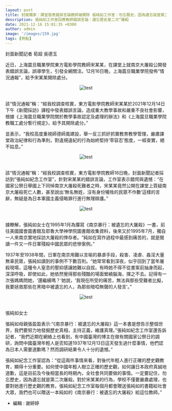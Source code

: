 ```yaml
---
layout: post
title: 封面獨家｜課堂發表錯誤言論教師被開除 張純如工作室：勿忘曆史，因為遺忘就是第二次“屠殺” 
description: 張純如工作室回應教師錯誤言論：遺忘歷史是二次“屠殺
date: 2021-12-16 15:01:35 +0300
author: admin
image: '/images/159.jpg'
tags: [熱點]
---
```

封面新聞記者 荀超 吳德玉

近日，上海震旦職業學院東方電影學院教師宋某某，在課堂上就南京大屠殺公開發表錯誤言論，誤導學生，引發全網關注。12月16日晚，上海震旦職業學院發佈“情況通報”，給予宋某某開除處分。

<center><img src="https://thatirischang.github.io/images/155.jpg" title="test"></center>
<br>

該“情況通報”稱：“經我校調查核實，東方電影學院教師宋某某於2021年12月14日下午《新聞採訪》課程中發表錯誤言論，造成重大教學事故和嚴重不良社會影響，根據《上海震旦職業學院關於教學事故認定及處理的辦法》和《上海震旦職業學院教職工處分暫行規定》，給予其開除處分。”

並表示，“我校高度重視師德師風建設，舉一反三抓好抓實教育教學管理，嚴肅課堂政治紀律和行為準則，對違規違紀的行為始終堅持‘零容忍’態度，一經查實，絕不姑息。”

<center><img src="https://thatirischang.github.io/images/156.jpg" title="test"></center>
<br>

該“情況通報”稱：“經我校調查核實，東方電影學院教師16日晚，封面新聞記者採訪到“張純如紀念工作室”，針對宋某某的錯誤言論，工作室表示錯愕與遺憾：“在國家公祭日舉國上下同悼南京大屠殺死難者之時，宋某某竟然公開在課堂上質疑南京大屠殺死亡人數，甚至說出‘無名無姓，沒有身份犧牲的民眾不作數’這樣的言辭，無疑是為日本軍國主義侵略罪行進行無理辯護。”

<center><img src="https://thatirischang.github.io/images/157.jpg" title="test"></center>
<br>

據瞭解，張純如女士在1995年1月為攥寫《南京暴行：被遺忘的大屠殺》一書，前往美國國會圖書館及耶魯大學神學院圖書館收集資料，後來又於1995年7月，獨自一人來南京實地採訪大屠殺的倖存者。“純如在寫作過程中最感到痛苦的，就是閱讀一件又一件日軍殘殺中國民眾的悲慘案例。”

1937年至1938年間，日軍在南京用難以言喻的暴虐手段，殺害、凌虐、姦淫大量無辜民眾，張純如讀到的事例不下數百則。“她常常看到深夜，似乎回到了當年屠殺現場，這種令人窒息的壓抑感讓她難以自拔。有時她不得不從書案前抽身而起，深深呼吸，即使如此，她依然覺得那些殘酷的場面縈繞腦海，揮之不去。記得有一次張媽媽問她，‘還繼續嗎？’她說，‘我現在所受的痛苦，無法與那些受難者比擬，我要拯救那些在黑暗中被遺忘的人，為那些暗啞無聲的人發言’。”

<center><img src="https://thatirischang.github.io/images/158.jpg" title="test"></center>
<br>

張純如女士

張純如母親張盈盈表示:“《南京暴行：被遺忘的大屠殺》這一本書是想告示整個世界，我們要努力地發掘歷史真相，主持正義，維護真理。”張純如紀念工作室還告訴記者，“我們近期在網絡上也看到，有中國臺灣的博主在做有關國家公祭日的調研，詢問中國臺灣年輕人是否知道1937年12月13日這天發生過什麼事情，他們認為日本人需要道歉嗎？然而調研結果令人十分的遺憾。”

張純如紀念工作室認為：“從這兩件事情來看，對後代年輕人進行正確的歷史觀教育，顯得十分重要。如何使中國年輕人樹立正確的歷史觀，如何讓日本政府真誠地道歉，這是目前及今後相當長的時期內，全社會共同要做的事情。一定要記住，勿忘歷史，因為遺忘就是第二次屠殺。對於宋某某的行為，學校不僅要嚴肅處理，也要對她進行歷史觀的教育。張純如紀念工作室每個月都會贈送張純如的書籍給社會大眾，我們也可以贈送一本純如的《南京暴行：被遺忘的大屠殺》給這位教師。”

* 編輯 : 謝婷婷
